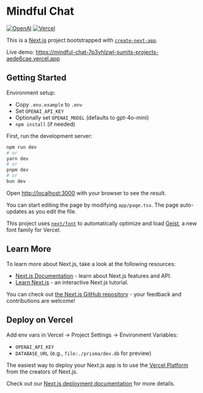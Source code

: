 # Mindful Chat

[![OpenAI](https://img.shields.io/badge/OpenAI-GPT--4o--mini-412991?logo=openai&logoColor=white)](https://platform.openai.com/)
[![Vercel](https://img.shields.io/badge/Deployed%20on-Vercel-000?logo=vercel)](https://mindful-chat-7p3yhlzwl-sumits-projects-aede6cae.vercel.app)

This is a [Next.js](https://nextjs.org) project bootstrapped with [`create-next-app`](https://nextjs.org/docs/app/api-reference/cli/create-next-app).

Live demo: https://mindful-chat-7p3yhlzwl-sumits-projects-aede6cae.vercel.app

## Getting Started

Environment setup:
- Copy `.env.example` to `.env`
- Set `OPENAI_API_KEY`
- Optionally set `OPENAI_MODEL` (defaults to gpt-4o-mini)
- `npm install` (if needed)

First, run the development server:

```bash
npm run dev
# or
yarn dev
# or
pnpm dev
# or
bun dev
```

Open [http://localhost:3000](http://localhost:3000) with your browser to see the result.

You can start editing the page by modifying `app/page.tsx`. The page auto-updates as you edit the file.

This project uses [`next/font`](https://nextjs.org/docs/app/building-your-application/optimizing/fonts) to automatically optimize and load [Geist](https://vercel.com/font), a new font family for Vercel.

## Learn More

To learn more about Next.js, take a look at the following resources:

- [Next.js Documentation](https://nextjs.org/docs) - learn about Next.js features and API.
- [Learn Next.js](https://nextjs.org/learn) - an interactive Next.js tutorial.

You can check out [the Next.js GitHub repository](https://github.com/vercel/next.js) - your feedback and contributions are welcome!

## Deploy on Vercel

Add env vars in Vercel → Project Settings → Environment Variables:
- `OPENAI_API_KEY`
- `DATABASE_URL` (e.g., `file:./prisma/dev.db` for preview)

The easiest way to deploy your Next.js app is to use the [Vercel Platform](https://vercel.com/new?utm_medium=default-template&filter=next.js&utm_source=create-next-app&utm_campaign=create-next-app-readme) from the creators of Next.js.

Check out our [Next.js deployment documentation](https://nextjs.org/docs/app/building-your-application/deploying) for more details.
